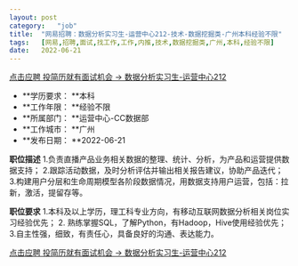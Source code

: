 ```yaml
---
layout:	post
category:	"job"
title:	"网易招聘：数据分析实习生-运营中心212-技术-数据挖掘类-广州本科经验不限"
tags:	[网易,招聘,面试,找工作,工作,内推,技术,数据挖掘类,广州,本科,经验不限]
date:	2022-06-21
---
```


[点击应聘 投简历就有面试机会 -> 数据分析实习生-运营中心212](http://mobile.bole.netease.com/bole/boleDetail?id=35714&employeeId=346f03c3cda5f04c&key=all)



- **学历要求： **本科
- **工作年限： **经验不限
- **所属部门： **运营中心-CC数据部
- **工作城市： **广州
- **发布日期： **2022-06-21



**职位描述**
1.负责直播产品业务相关数据的整理、统计、分析，为产品和运营提供数据支持；
2.跟踪活动数据，及时分析评估并输出相关报告建议，协助产品迭代；
3.构建用户分层和生命周期模型各阶段数据情况，用数据支持用户运营，包括：拉新，激活，提留存等。



**职位要求**
1.本科及以上学历，理工科专业方向，有移动互联网数据分析相关岗位实习经验优先；
2. 熟练掌握SQL，了解Python，有Hadoop，Hive使用经验优先；
3.自主性强，细致，有责任心，具备良好的沟通、表达能力。



[点击应聘 投简历就有面试机会 -> 数据分析实习生-运营中心212](http://mobile.bole.netease.com/bole/boleDetail?id=35714&employeeId=346f03c3cda5f04c&key=all)